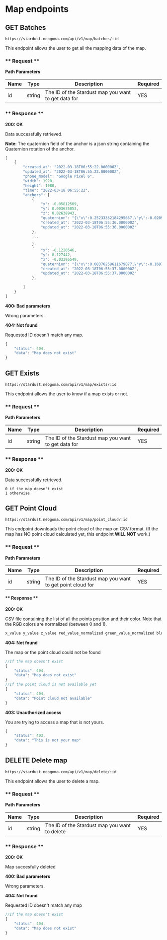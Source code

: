 # Map endpoints

## GET Batches
```
https://stardust.neogoma.com/api/v1/map/batches/:id
```

This endpoint allows the user to get all the mapping data of the map.

<!-- tabs:start -->

### ** Request **

**Path Parameters**

| Name | Type | Description | Required |
| --- | --- | --- | --- |
| id | string | The ID of the Stardust map you want to get data for | YES |

### ** Response **

**200: OK**

Data successfully retrieved.

**Note**: The quaternion field of the anchor is a json string containing the Quaternion rotation of the anchor.

```js
[
    {
        "created_at": "2022-03-18T06:55:22.000000Z",
        "updated_at": "2022-03-18T06:55:22.000000Z",
        "phone_model": "Google Pixel 6",
        "width": 1920,
        "height": 1080,
        "time": "2022-03-18 06:55:22",
        "anchors": [
            {
                "x": -0.05812509,
                "y": 0.003635053,
                "z": 0.02638943,
                "quaternion": "{\"x\":0.25233352184295657,\"y\":-0.02092771977186203,\"z\":0.013822555541992188,\"w\":0.9673152565956116}",
                "created_at": "2022-03-18T06:55:36.000000Z",
                "updated_at": "2022-03-18T06:55:36.000000Z"
            },
            ...
            ,
            {
                "x": -0.1220546,
                "y": 0.127442,
                "z": -0.03395549,
                "quaternion": "{\"x\":0.08376258611679077,\"y\":-0.169703409075737,\"z\":-0.0076171765103936199,\"w\":0.9818994998931885}",
                "created_at": "2022-03-18T06:55:37.000000Z",
                "updated_at": "2022-03-18T06:55:37.000000Z"
            },
           
        ]
    }
]
```

**400: Bad parameters**

Wrong parameters.

**404: Not found**

Requested ID doesn't match any map.
```js
{
    "status": 404,
    "data": "Map does not exist"
}
```
<!-- tabs:end -->

## GET Exists
```
https://stardust.neogoma.com/api/v1/map/exists/:id
```

This endpoint allows the user to know if a map exists or not.

<!-- tabs:start -->

### ** Request **

**Path Parameters**

| Name | Type | Description | Required |
| --- | --- | --- | --- |
| id | string | The ID of the Stardust map you want to get data for | YES |

### ** Response **

**200: OK**

Data successfully retrieved.

```
0 if the map doesn't exist
1 otherwise
```
<!-- tabs:end -->



## GET Point Cloud
```
https://stardust.neogoma.com/api/v1/map/point_cloud/:id
```

This endpoint downloads the point cloud of the map on CSV format. (If the map has NO point cloud calculated yet, this endpoint **WILL NOT** work.)

<!-- tabs:start -->

### ** Request **

**Path Parameters**

| Name | Type | Description | Required |
| --- | --- | --- | --- |
| id | string | The ID of the Stardust map you want to get point cloud for | YES |

#### ** Response **

**200: OK**

CSV file containing the list of all the points position and their color. Note that the RGB colors are normalized (between 0 and 1).

```js
x_value y_value z_value red_value_normalized green_value_normalized blue_value_normalized
```

**404: Not found**

The map or the point cloud could not be found
```js
//If the map doesn't exist
{
    "status": 404,
    "data": "Map does not exist"
}
//If the point cloud is not available yet
{
    "status": 404,
    "data": "Point cloud not available"
}
```

**403: Unauthorized access**

You are trying to access a map that is not yours.
```js
{
    "status": 403,
    "data": "This is not your map"
}
```


<!-- tabs:end -->

## DELETE Delete map
```
https://stardust.neogoma.com/api/v1/map/delete/:id
```

This endpoint allows the user to delete a map.

<!-- tabs:start -->

### ** Request **

**Path Parameters**

| Name | Type | Description | Required |
| --- | --- | --- | --- |
| id | string | The ID of the Stardust map you want to delete | YES |

### ** Response **

**200: OK**

Map succesfully deleted

**400: Bad parameters**

Wrong parameters.

**404: Not found**

Requested ID doesn't match any map
```js
//If the map doesn't exist
{
    "status": 404,
    "data": "Map does not exist"
}
```

<!-- tabs:end -->